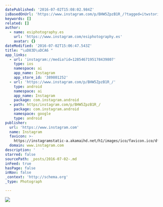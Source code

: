 ```yaml
---
datePublished: '2016-07-02T15:08:02.984Z'
isBasedOnUrl: 'https://www.instagram.com/p/BHW5ZpzB1R_/?tagged=itwstories'
keywords: []
related: []
author:
  - name: esiphotography.es
    url: 'https://www.instagram.com/esiphotography.es'
    avatar: {}
dateModified: '2016-07-02T15:06:47.543Z'
title: "\uD83D\uDCA6 "
app_links:
  - url: 'instagram://media?id=1285467195178439807'
    type: ios
    namespace: ai
    app_name: Instagram
    app_store_id: '389801252'
  - url: 'https://www.instagram.com/p/BHW5ZpzB1R_/'
    type: android
    namespace: ai
    app_name: Instagram
    package: com.instagram.android
  - path: https/instagram.com/p/BHW5ZpzB1R_/
    package: com.instagram.android
    namespace: google
    type: android
publisher:
  url: 'https://www.instagram.com'
  name: Instagram
  favicon: >-
    https://instagramstatic-a.akamaihd.net/h1/images/ico/favicon.ico/dfa85bb1fd63.ico
  domain: www.instagram.com
description: '   '
starred: false
sourcePath: _posts/2016-07-02-.md
inFeed: true
hasPage: false
inNav: false
_context: 'http://schema.org'
_type: Photograph

---
```

![   ](https://scontent.cdninstagram.com/t51.2885-15/s640x640/sh0.08/e35/13597616_519930378215808_14407407_n.jpg?ig_cache_key=MTI4NTQ2NzE5NTE3ODQzOTgwNw%3D%3D.2)